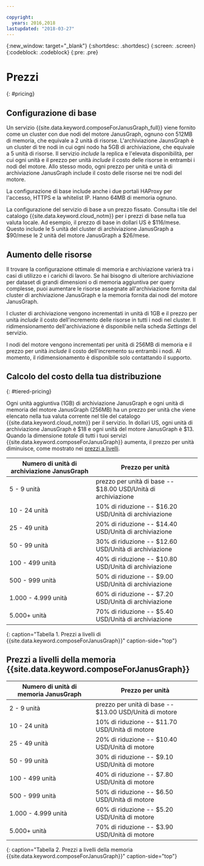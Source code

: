 ```yaml
---

copyright:
  years: 2016,2018
lastupdated: "2018-03-27"
---
```


{:new_window: target="_blank"}
{:shortdesc: .shortdesc}
{:screen: .screen}
{:codeblock: .codeblock}
{:pre: .pre}

# Prezzi
{: #pricing}

## Configurazione di base
Un servizio {{site.data.keyword.composeForJanusGraph_full}} viene fornito come un cluster con due nodi del motore JanusGraph, ognuno con 512MB di memoria, che equivale a 2 unità di risorse. L'archiviazione JaunsGraph è un cluster di tre nodi in cui ogni nodo ha 5GB di archiviazione, che equivale a 5 unità di risorse. Il servizio _include_ la replica e l'elevata disponibilità, per cui ogni unità  e il prezzo per unità _include_ il costo delle risorse in entrambi i nodi del motore. Allo stesso modo, ogni prezzo per unità e unità di archiviazione JanusGraph include il costo delle risorse nei tre nodi del motore.

La configurazione di base include anche i due portali HAProxy per l'accesso, HTTPS e la whitelist IP. Hanno 64MB di memoria ognuno.

La configurazione del servizio di base a un prezzo fissato. Consulta i tile del catalogo {{site.data.keyword.cloud_notm}} per i prezzi di base nella tua valuta locale. Ad esempio, il prezzo di base in dollari US è $116/mese. Questo include le 5 unità del cluster di archiviazione JanusGraph a $90/mese le 2 unità del motore JanusGraph a $26/mese.

## Aumento delle risorse

Il trovare la configurazione ottimale di memoria e archiviazione varierà tra i casi di utilizzo e i carichi di lavoro. Se hai bisogno di ulteriore archiviazione per dataset di grandi dimensioni o di memoria aggiuntiva per query complesse, puoi aumentare le risorse assegnate all'archiviazione fornita dal cluster di archiviazione JanusGraph e la memoria fornita dai nodi del motore JanusGraph. 

I cluster di archiviazione vengono incrementati in unità di 1GB e il prezzo per unità _include_ il costo dell'incremento delle risorse in tutti i nodi nel cluster. Il ridimensionamento dell'archiviazione è disponibile nella scheda _Settings_ del servizio.
 
I nodi del motore vengono incrementati per unità di 256MB di memoria e il prezzo per unità _include_ il costo dell'incremento su entrambi i nodi. Al momento, il ridimensionamento è disponibile solo contattando il supporto.

## Calcolo del costo della tua distribuzione
{: #tiered-pricing}

Ogni unità aggiuntiva (1GB) di archiviazione JanusGraph e ogni unità di memoria del motore JanusGraph (256MB) ha un prezzo per unità che viene elencato nella tua valuta corrente nel tile del catalogo {{site.data.keyword.cloud_notm}} per il servizio. In dollari US, ogni unità di archiviazione JanusGraph è $18 e ogni unità del motore JanusGraph è $13. Quando la dimensione _totale_ di tutti i tuoi servizi {{site.data.keyword.composeForJanusGraph}} aumenta, il prezzo per unità diminuisce, come mostrato nei [prezzi a livelli](#tiered-pricing).

Numero di unità di archiviazione JanusGraph|Prezzo per unità
----------|-----------
5 - 9 unità|prezzo per unità di base -- $18.00 USD/Unità di archiviazione
10 - 24 unità|10% di riduzione -- $16.20 USD/Unità di archiviazione
25 - 49 unità|20% di riduzione -- $14.40 USD/Unità di archiviazione
50 - 99 unità|30% di riduzione -- $12.60 USD/Unità di archiviazione
100 - 499 unità|40% di riduzione -- $10.80 USD/Unità di archiviazione
500 - 999 unità|50% di riduzione -- $9.00 USD/Unità di archiviazione
1.000 - 4.999 unità|60% di riduzione -- $7.20 USD/Unità di archiviazione
5.000+ unità|70% di riduzione -- $5.40 USD/Unità di archiviazione
{: caption="Tabella 1. Prezzi a livelli di {{site.data.keyword.composeForJanusGraph}}" caption-side="top"}

## Prezzi a livelli della memoria {{site.data.keyword.composeForJanusGraph}}

Numero di unità di memoria JanusGraph|Prezzo per unità
----------|-----------
2 - 9 unità|prezzo per unità di base -- $13.00 USD/Unità di motore
10 - 24 unità|10% di riduzione -- $11.70 USD/Unità di motore
25 - 49 unità|20% di riduzione -- $10.40 USD/Unità di motore
50 - 99 unità|30% di riduzione -- $9.10 USD/Unità di motore
100 - 499 unità|40% di riduzione -- $7.80 USD/Unità di motore
500 - 999 unità|50% di riduzione -- $6.50 USD/Unità di motore
1.000 - 4.999 unità|60% di riduzione -- $5.20 USD/Unità di motore
5.000+ unità|70% di riduzione -- $3.90 USD/Unità di motore
{: caption="Tabella 2. Prezzi a livelli della memoria {{site.data.keyword.composeForJanusGraph}}" caption-side="top"}
